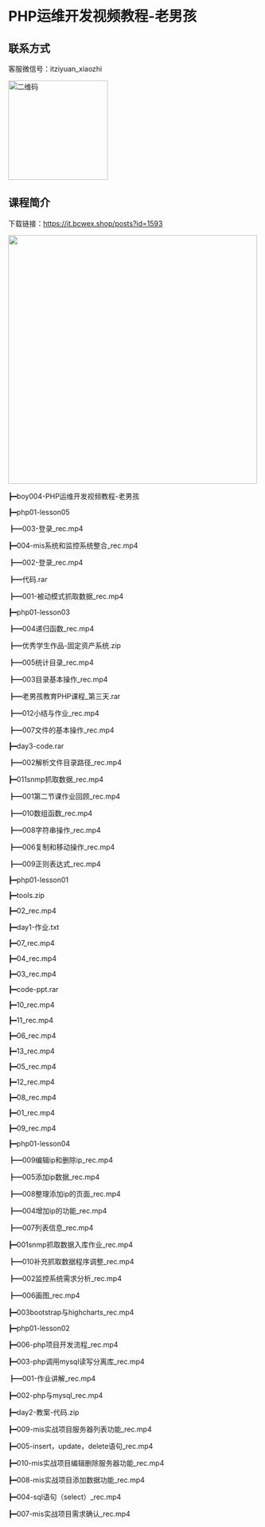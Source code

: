 # PHP运维开发视频教程-老男孩

## 联系方式

客服微信号：itziyuan_xiaozhi

<img src="https://ziyuanyun.oss-cn-guangzhou.aliyuncs.com/common/20240614073449/666b82192834a.jpg" width="200" height="200" alt="二维码">

## 课程简介

下载链接：https://it.bcwex.shop/posts?id=1593

<img src="https://ziyuanyun.oss-cn-guangzhou.aliyuncs.com/yun/20240515183241/66448f49ee9a8.jpg" width="500" alt="">

  ┣━boy004-PHP运维开发视频教程-老男孩

 ┣━php01-lesson05

 ┣━003-登录_rec.mp4

 ┣━004-mis系统和监控系统整合_rec.mp4

 ┣━002-登录_rec.mp4

 ┣━代码.rar

 ┣━001-被动模式抓取数据_rec.mp4

 ┣━php01-lesson03

 ┣━004递归函数_rec.mp4

 ┣━优秀学生作品-固定资产系统.zip

 ┣━005统计目录_rec.mp4

 ┣━003目录基本操作_rec.mp4

 ┣━老男孩教育PHP课程_第三天.rar

 ┣━012小结与作业_rec.mp4

 ┣━007文件的基本操作_rec.mp4

 ┣━day3-code.rar

 ┣━002解析文件目录路径_rec.mp4

 ┣━011snmp抓取数据_rec.mp4

 ┣━001第二节课作业回顾_rec.mp4

 ┣━010数组函数_rec.mp4

 ┣━008字符串操作_rec.mp4

 ┣━006复制和移动操作_rec.mp4

 ┣━009正则表达式_rec.mp4

 ┣━php01-lesson01

 ┣━tools.zip

 ┣━02_rec.mp4

 ┣━day1-作业.txt

 ┣━07_rec.mp4

 ┣━04_rec.mp4

 ┣━03_rec.mp4

 ┣━code-ppt.rar

 ┣━10_rec.mp4

 ┣━11_rec.mp4

 ┣━06_rec.mp4

 ┣━13_rec.mp4

 ┣━05_rec.mp4

 ┣━12_rec.mp4

 ┣━08_rec.mp4

 ┣━01_rec.mp4

 ┣━09_rec.mp4

 ┣━php01-lesson04

 ┣━009编辑ip和删除ip_rec.mp4

 ┣━005添加ip数据_rec.mp4

 ┣━008整理添加ip的页面_rec.mp4

 ┣━004增加ip的功能_rec.mp4

 ┣━007列表信息_rec.mp4

 ┣━001snmp抓取数据入库作业_rec.mp4

 ┣━010补充抓取数据程序调整_rec.mp4

 ┣━002监控系统需求分析_rec.mp4

 ┣━006画图_rec.mp4

 ┣━003bootstrap与highcharts_rec.mp4

 ┣━php01-lesson02

 ┣━006-php项目开发流程_rec.mp4

 ┣━003-php调用mysql读写分离库_rec.mp4

 ┣━001-作业讲解_rec.mp4

 ┣━002-php与mysql_rec.mp4

 ┣━day2-教案-代码.zip

 ┣━009-mis实战项目服务器列表功能_rec.mp4

 ┣━005-insert，update，delete语句_rec.mp4

 ┣━010-mis实战项目编辑删除服务器功能_rec.mp4

 ┣━008-mis实战项目添加数据功能_rec.mp4

 ┣━004-sql语句（select）_rec.mp4

 ┣━007-mis实战项目需求确认_rec.mp4

  